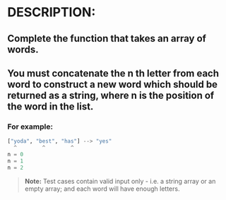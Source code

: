 # DESCRIPTION:
## Complete the function that takes an array of words.
## You must concatenate the n th letter from each word to construct a new word which should be returned as a string, where n is the position of the word in the list.

### For example:
```python
["yoda", "best", "has"] --> "yes"
  ^        ^        ^
n = 0
n = 1
n = 2
```
> **Note:** Test cases contain valid input only - i.e. a string array or an empty array; and each word will have enough letters.